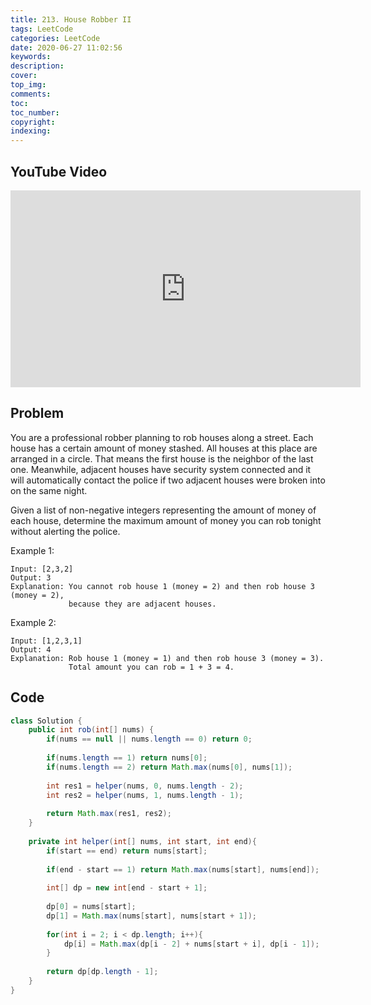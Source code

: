 ```yaml
---
title: 213. House Robber II
tags: LeetCode
categories: LeetCode
date: 2020-06-27 11:02:56
keywords:
description:
cover:
top_img:
comments:
toc:
toc_number:
copyright:
indexing:
---
```

## YouTube Video
<iframe width="560" height="315" src="https://www.youtube.com/embed/hm3PPds59-0" frameborder="0" allow="accelerometer; autoplay; encrypted-media; gyroscope; picture-in-picture" allowfullscreen></iframe>

## Problem
You are a professional robber planning to rob houses along a street. Each house has a certain amount of money stashed. All houses at this place are arranged in a circle. That means the first house is the neighbor of the last one. Meanwhile, adjacent houses have security system connected and it will automatically contact the police if two adjacent houses were broken into on the same night.

Given a list of non-negative integers representing the amount of money of each house, determine the maximum amount of money you can rob tonight without alerting the police.

Example 1:
```
Input: [2,3,2]
Output: 3
Explanation: You cannot rob house 1 (money = 2) and then rob house 3 (money = 2),
             because they are adjacent houses.
```
Example 2:
```
Input: [1,2,3,1]
Output: 4
Explanation: Rob house 1 (money = 1) and then rob house 3 (money = 3).
             Total amount you can rob = 1 + 3 = 4.
```
## Code
```java
class Solution {
    public int rob(int[] nums) {
        if(nums == null || nums.length == 0) return 0;
        
        if(nums.length == 1) return nums[0];
        if(nums.length == 2) return Math.max(nums[0], nums[1]);
        
        int res1 = helper(nums, 0, nums.length - 2);
        int res2 = helper(nums, 1, nums.length - 1);
        
        return Math.max(res1, res2);
    }
    
    private int helper(int[] nums, int start, int end){
        if(start == end) return nums[start];
        
        if(end - start == 1) return Math.max(nums[start], nums[end]);
        
        int[] dp = new int[end - start + 1];
        
        dp[0] = nums[start];
        dp[1] = Math.max(nums[start], nums[start + 1]);
        
        for(int i = 2; i < dp.length; i++){
            dp[i] = Math.max(dp[i - 2] + nums[start + i], dp[i - 1]);
        }
        
        return dp[dp.length - 1];
    }
}
```